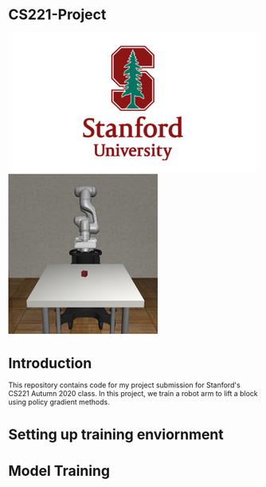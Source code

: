 # CS221-Project
<p float="left">
  <img src="assets/Stanford-Logo.png" width="500">
  <img src="assets/robotarmfull.png" width="300">
 </p>
 <H1>Introduction</H1>
This repository contains code for my project submission for Stanford's CS221 Autumn 2020 class. 
In this project, we train a robot arm to lift a block using policy gradient methods.
<H1>Setting up training enviornment<H1>
<H1>Model Training<H1>
